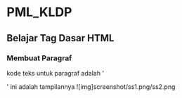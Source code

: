 # PML_KLDP
## Belajar Tag Dasar HTML

### Membuat Paragraf
kode teks untuk paragraf adalah '<p>'
ini adalah tampilannya
![img]screenshot/ss1.png/ss2.png